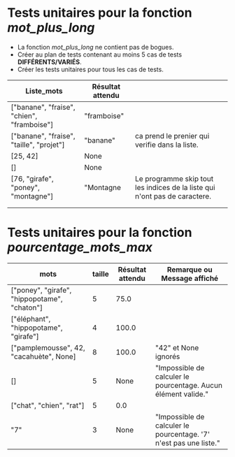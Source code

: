 # Tests unitaires pour la fonction _mot_plus_long_
- La fonction _mot_plus_long_ ne contient pas de bogues. 
- Créer au plan de tests contenant au moins 5 cas de tests **DIFFÉRENTS/VARIÉS**.
- Créer les tests unitaires pour tous les cas de tests.

| Liste_mots                                 | Résultat attendu |                                                                            |
|--------------------------------------------|------------------|----------------------------------------------------------------------------|
| ["banane", "fraise", "chien", "framboise"] | "framboise"      |                                                                            |
| ["banane", "fraise", "taille", "projet"]   | "banane"         | ca prend le prenier qui verifie dans la liste.                             |
| [25, 42]                                   | None             |                                                                            |
| []                                         | None             |                                                                            |
| [76, "girafe", "poney", "montagne"]        | "Montagne        | Le programme skip tout les indices de la liste qui n'ont pas de caractere. |
|                                            |                  |                                                                            |
|                                            |                  |                                                                            |

# Tests unitaires pour la fonction _pourcentage_mots_max_
| **mots**                                     | **taille** | **Résultat attendu** | **Remarque ou Message affiché**                                   |
|----------------------------------------------|------------|----------------------|-------------------------------------------------------------------|
| ["poney", "girafe", "hippopotame", "chaton"] | 5          | 75.0                 |                                                                   |
| ["éléphant", "hippopotame", "girafe"]        | 4          | 100.0                |                                                                   |
| ["pamplemousse", 42, "cacahuète", None]      | 8          | 100.0                | "42" et None ignorés                                              |
| []                                           | 5          | None                 | "Impossible de calculer le pourcentage. Aucun élément valide."    |
| ["chat", "chien", "rat"]                     | 5          | 0.0                  |                                                                   |
| "7"                                          | 3          | None                 | "Impossible de calculer le pourcentage. '7' n'est pas une liste." |

